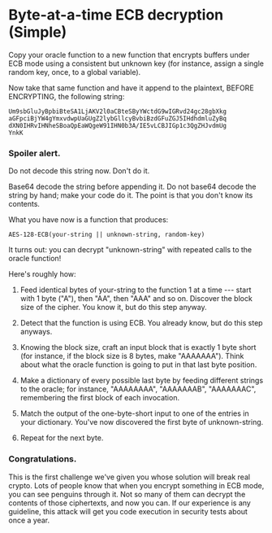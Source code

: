 
# Byte-at-a-time ECB decryption (Simple)

Copy your oracle function to a new function that encrypts buffers under ECB mode using a consistent but unknown key (for instance, assign a single random key, once, to a global variable).

Now take that same function and have it append to the plaintext, BEFORE ENCRYPTING, the following string:
```
Um9sbGluJyBpbiBteSA1LjAKV2l0aCBteSByYWctdG9wIGRvd24gc28gbXkg
aGFpciBjYW4gYmxvdwpUaGUgZ2lybGllcyBvbiBzdGFuZGJ5IHdhdmluZyBq
dXN0IHRvIHNheSBoaQpEaWQgeW91IHN0b3A/IE5vLCBJIGp1c3QgZHJvdmUg
YnkK
```
### Spoiler alert.

Do not decode this string now. Don't do it.

Base64 decode the string before appending it. Do not base64 decode the string by hand; make your code do it. The point is that you don't know its contents.

What you have now is a function that produces:
```
AES-128-ECB(your-string || unknown-string, random-key)
```
It turns out: you can decrypt "unknown-string" with repeated calls to the oracle function!

Here's roughly how:

1. Feed identical bytes of your-string to the function 1 at a time --- start with 1 byte ("A"), then "AA", then "AAA" and so on. Discover the block size of the cipher. You know it, but do this step anyway.

2. Detect that the function is using ECB. You already know, but do this step anyways.

3. Knowing the block size, craft an input block that is exactly 1 byte short (for instance, if the block size is 8 bytes, make "AAAAAAA"). Think about what the oracle function is going to put in that last byte position.

4. Make a dictionary of every possible last byte by feeding different strings to the oracle; for instance, "AAAAAAAA", "AAAAAAAB", "AAAAAAAC", remembering the first block of each invocation.

5. Match the output of the one-byte-short input to one of the entries in your dictionary. You've now discovered the first byte of unknown-string.

6. Repeat for the next byte.

### Congratulations.

This is the first challenge we've given you whose solution will break real crypto. Lots of people know that when you encrypt something in ECB mode, you can see penguins through it. Not so many of them can decrypt the contents of those ciphertexts, and now you can. If our experience is any guideline, this attack will get you code execution in security tests about once a year.
